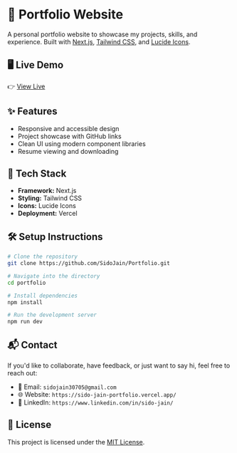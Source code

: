 # 💼 Portfolio Website

A personal portfolio website to showcase my projects, skills, and experience. Built with [Next.js](https://nextjs.org/), [Tailwind CSS](https://tailwindcss.com/), and [Lucide Icons](https://lucide.dev/icons/).

## 🖥️ Live Demo

👉 [View Live](https://sido-jain-portfolio.vercel.app/)

## ✨ Features

- Responsive and accessible design
- Project showcase with GitHub links
- Clean UI using modern component libraries
- Resume viewing and downloading

## 🚀 Tech Stack

- **Framework:** Next.js
- **Styling:** Tailwind CSS
- **Icons:** Lucide Icons
- **Deployment:** Vercel

## 🛠️ Setup Instructions

```bash
# Clone the repository
git clone https://github.com/SidoJain/Portfolio.git

# Navigate into the directory
cd portfolio

# Install dependencies
npm install

# Run the development server
npm run dev
```

## 📬 Contact

If you'd like to collaborate, have feedback, or just want to say hi, feel free to reach out:

- 📧 Email: `sidojain30705@gmail.com`
- 🌐 Website: `https://sido-jain-portfolio.vercel.app/`
- 💼 LinkedIn: `https://www.linkedin.com/in/sido-jain/`

## 📄 License

This project is licensed under the [MIT License](https://opensource.org/licenses/MIT).
